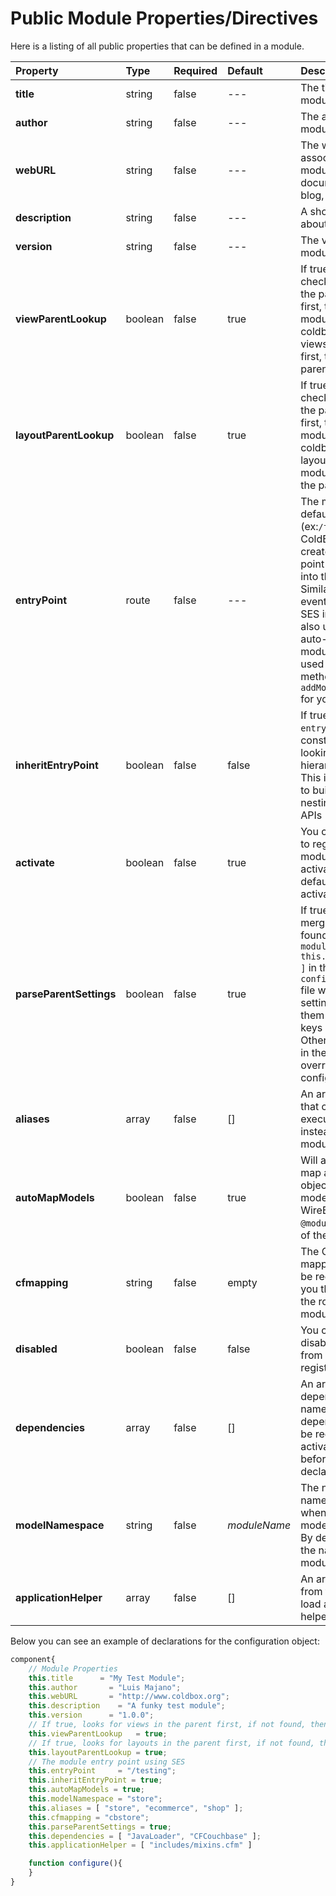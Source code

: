 # Public Module Properties\/Directives

Here is a listing of all public properties that can be defined in a module.

| Property | Type | Required | Default | Description |
| :--- | :--- | :--- | :--- | :--- |
| **title** | string | false | --- | The title of the module |
| **author** | string | false | --- | The author of the module |
| **webURL** | string | false | --- | The web URL associated with this module. Maybe for documentation, blog, links, etc. |
| **description** | string | false | --- | A short description about the module |
| **version** | string | false | --- | The version of the module |
| **viewParentLookup** | boolean | false | true | If true, coldbox checks for views in the parent overrides first, then in the module. If false, coldbox checks for views in the module first, then the parent. |
| **layoutParentLookup** | boolean | false | true | If true, coldbox checks for layouts in the parent overrides first, then in the module. If false, coldbox checks for layouts in the module first, then the parent. |
| **entryPoint** | route | false | --- | The module's  default route \(ex:`/forgebox`\) that ColdBox will use to create an entry point pattern link into the module. Similar to the default event setting. The SES interceptor will also use this to auto-register the module's routes if used by calling the method `addModuleRoutes()` for you. |
| **inheritEntryPoint** | boolean | false | false | If true, then the `entrypoint` will be constructed by looking at its parent hierarchy chain.  This is a great way to build automated nesting schemas for APIs |
| **activate** | boolean | false | true | You can tell ColdBox to register the module but NOT to activate it. By default, all modules activate. |
| **parseParentSettings** | boolean | false | true | If true, ColdBox will merge any settings found in `moduleSettings[ this.modelNamespace ]` in the `config/ColdBox.cfc` file with the module settings, overriding them where the keys are the same.  Otherwise, settings in the module will override the parent configuration. |
| **aliases** | array | false | \[\] | An array of names that can be used to execute the module instead of only the module folder name |
| **autoMapModels** | boolean | false | true | Will automatically map all model objects under the models folder in WireBox using `@modulename` as part of the alias. |
| **cfmapping** | string | false | empty | The ColdFusion mapping that should be registered for you that points to the root of the module. |
| **disabled** | boolean | false | false | You can manually disable a module from loading and registering |
| **dependencies** | array | false | \[\] | An array of dependent module names. All dependencies will be registered and activated FIRST before the module declaring them. |
| **modelNamespace** | string | false | _moduleName_ | The name of the namespace to use when registering models in WireBox. By default it uses the name of the module. |
| **applicationHelper** | array | false | \[\] | An array of files from the module to load as application helper UDF mixins |

Below you can see an example of declarations for the configuration object:

```javascript
component{
    // Module Properties
    this.title      = "My Test Module";
    this.author       = "Luis Majano";
    this.webURL       = "http://www.coldbox.org";
    this.description    = "A funky test module";
    this.version      = "1.0.0";
    // If true, looks for views in the parent first, if not found, then in the module. Else vice-versa
    this.viewParentLookup   = true;
    // If true, looks for layouts in the parent first, if not found, then in module. Else vice-versa
    this.layoutParentLookup = true;
    // The module entry point using SES
    this.entryPoint     = "/testing";
    this.inheritEntryPoint = true;
    this.autoMapModels = true;
    this.modelNamespace = "store";
    this.aliases = [ "store", "ecommerce", "shop" ];
    this.cfmapping = "cbstore";
    this.parseParentSettings = true;
    this.dependencies = [ "JavaLoader", "CFCouchbase" ];
    this.applicationHelper = [ "includes/mixins.cfm" ]

    function configure(){
    }
}
```


